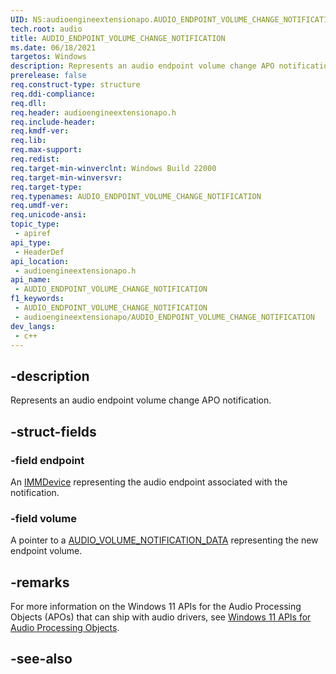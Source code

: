 ```yaml
---
UID: NS:audioengineextensionapo.AUDIO_ENDPOINT_VOLUME_CHANGE_NOTIFICATION
tech.root: audio
title: AUDIO_ENDPOINT_VOLUME_CHANGE_NOTIFICATION
ms.date: 06/18/2021
targetos: Windows
description: Represents an audio endpoint volume change APO notification.
prerelease: false
req.construct-type: structure
req.ddi-compliance: 
req.dll: 
req.header: audioengineextensionapo.h
req.include-header: 
req.kmdf-ver: 
req.lib: 
req.max-support: 
req.redist: 
req.target-min-winverclnt: Windows Build 22000
req.target-min-winversvr: 
req.target-type: 
req.typenames: AUDIO_ENDPOINT_VOLUME_CHANGE_NOTIFICATION
req.umdf-ver: 
req.unicode-ansi: 
topic_type:
 - apiref
api_type:
 - HeaderDef
api_location:
 - audioengineextensionapo.h
api_name:
 - AUDIO_ENDPOINT_VOLUME_CHANGE_NOTIFICATION
f1_keywords:
 - AUDIO_ENDPOINT_VOLUME_CHANGE_NOTIFICATION
 - audioengineextensionapo/AUDIO_ENDPOINT_VOLUME_CHANGE_NOTIFICATION
dev_langs:
 - c++
---
```


## -description

Represents an audio endpoint volume change APO notification.

## -struct-fields

### -field endpoint

An [IMMDevice](..//mmdeviceapi/nn-mmdeviceapi-immdevice.md) representing the audio endpoint associated with the notification.

### -field volume

A pointer to a [AUDIO_VOLUME_NOTIFICATION_DATA](/windows/win32/api/endpointvolume/ns-endpointvolume-audio_volume_notification_data) representing the new endpoint volume.

## -remarks

For more information on the Windows 11 APIs for the Audio Processing Objects (APOs) that can ship with audio drivers, see [Windows 11 APIs for Audio Processing Objects](/windows-hardware/drivers/audio/windows-11-apis-for-audio-processing-objects).

## -see-also

